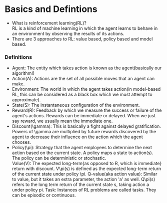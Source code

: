 # Basics and Defintions

- What is reinforcement learning(RL)?  
RL is a kind of machine learning in which the agent learns to behave
in an environment by observing the results of its actions.
- There are 3 approaches to RL: value based, policy based and model based.

### Definitions
- Agent: The entity which takes action is known as the agent(basically our algorithm!)
- Action(A): Actions are the set of all possible moves that an agent can make.
- Environment: The world in which the agent takes action(in model-based RL, this can
be considered as a black box which we must attempt to approximate).
- State(S): The instantaneous configuration of the environment.
- Reward(R): Feedback by which we measure the success or failure of the agent's actions.
Rewards can be immediate or delayed. When we just say reward, we usually mean the immediate one.
- Discount(\gamma): This is basically a fight against delayed gratification. Powers of \gamma are multiplied
by future rewards discovered by the agent to decrease their influence on the action which the agent chooses.
- Policy(\pi): Strategy that the agent employees to determine the next action based on
the current state. A policy maps a state to action(s). The policy can be deterministic or stochastic.  
Value(V): The expected long-term{as opposed to R, which is immediate} return with discount. V\pi(s) is defined as the expected long-term return
of the current state under policy \pi.
Q-value(aka action value): Similar to value, but it takes an extra parameter, the action 'a' as well.
Q\pi(s) refers to the long term return of the current state s, taking action a under policy pi.
Task: Instances of RL problems are called tasks. They can be episodic or continuous.